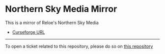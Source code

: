 # Northern Sky Media Mirror

This is a mirror of Reloe's Northern Sky Media

- [Curseforge URL](https://www.curseforge.com/wow/addons/northern-sky-media)

----

To open a ticket related to this repository, please do so on [this repository](https://github.com/curseforge-mirror/.github)
